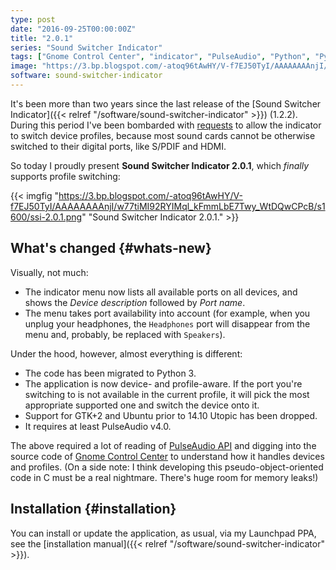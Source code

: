 ```yaml
---
type: post
date: "2016-09-25T00:00:00Z"
title: "2.0.1"
series: "Sound Switcher Indicator"
tags: ["Gnome Control Center", "indicator", "PulseAudio", "Python", "Python 3", "sound", "Sound Switcher Indicator", "Ubuntu", "Unity", "Utopic Unicorn"]
image: "https://3.bp.blogspot.com/-atoq96tAwHY/V-f7EJ50TyI/AAAAAAAAnjI/w77tiMI92RYIMql_kFmmLbE7Twy_WtDQwCPcB/s1600/ssi-2.0.1.png"
software: sound-switcher-indicator
---
```


It's been more than two years since the last release of the [Sound Switcher Indicator]({{< relref "/software/sound-switcher-indicator" >}}) (1.2.2). During this period I've been bombarded with [requests](https://github.com/yktoo/indicator-sound-switcher/issues/3) to allow the indicator to switch device profiles, because most sound cards cannot be otherwise switched to their digital ports, like S/PDIF and HDMI.

So today I proudly present **Sound Switcher Indicator 2.0.1**, which *finally* supports profile switching:

<!--more-->

{{< imgfig "https://3.bp.blogspot.com/-atoq96tAwHY/V-f7EJ50TyI/AAAAAAAAnjI/w77tiMI92RYIMql_kFmmLbE7Twy_WtDQwCPcB/s1600/ssi-2.0.1.png" "Sound Switcher Indicator 2.0.1." >}}

## What's changed {#whats-new}

Visually, not much:

* The indicator menu now lists all available ports on all devices, and shows the *Device description* followed by *Port name*.
* The menu takes port availability into account (for example, when you unplug your headphones, the `Headphones` port will disappear from the menu and, probably, be replaced with `Speakers`).

Under the hood, however, almost everything is different:

* The code has been migrated to Python 3.
* The application is now device- and profile-aware. If the port you're switching to is not available in the current profile, it will pick the most appropriate supported one and switch the device onto it.
* Support for GTK+2 and Ubuntu prior to 14.10 Utopic has been dropped.
* It requires at least PulseAudio v4.0.

The above required a lot of reading of [PulseAudio API](https://freedesktop.org/software/pulseaudio/doxygen/) and digging into the source code of [Gnome Control Center](https://github.com/GNOME/gnome-control-center) to understand how it handles devices and profiles. (On a side note: I think developing this pseudo-object-oriented code in C must be a real nightmare. There's huge room for memory leaks!)

## Installation {#installation}

You can install or update the application, as usual, via my Launchpad PPA, see the [installation manual]({{< relref "/software/sound-switcher-indicator" >}}).

